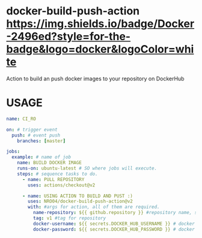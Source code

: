 # docker-build-push-action https://img.shields.io/badge/Docker-2496ed?style=for-the-badge&logo=docker&logoColor=white

Action to build an push docker images to your repository on DockerHub

# USAGE

```yaml
name: CI_RO

on: # trigger event
  push: # event push
    branches: [master]

jobs:
  example: # name of job
    name: BUILD DOCKER IMAGE
    runs-on: ubuntu-latest # SO where jobs will execute.
    steps: # sequence tasks to do.
      - name: PULL REPOSITORY
        uses: actions/checkout@v2

      - name: USING ACTION TO BUILD AND PUST :)
        uses: NRO04/docker-build-push-action@v2
        with: #args for action, all of them are required.
          name-repository: ${{ github.repository }} #repository name, specify what the repository will be called on dockerhub.
          tag: v1 #tag for repository
          docker-username: ${{ secrets.DOCKER_HUB_USERNAME }} # docker account - username
          docker-password: ${{ secrets.DOCKER_HUB_PASSWORD }} # docker account - password
```
